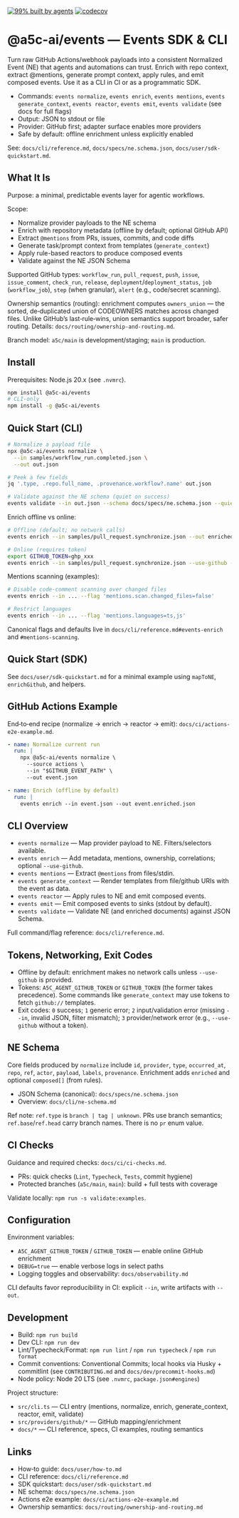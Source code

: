 [![99% built by agents](https://img.shields.io/badge/99%25-built%20by%20agents-blue.svg)](https://a5c.ai) [![codecov](https://codecov.io/gh/a5c-ai/events/branch/a5c/main/graph/badge.svg)](https://app.codecov.io/gh/a5c-ai/events/tree/a5c/main)

# @a5c-ai/events — Events SDK & CLI

Turn raw GitHub Actions/webhook payloads into a consistent Normalized Event (NE) that agents and automations can trust. Enrich with repo context, extract @mentions, generate prompt context, apply rules, and emit composed events. Use it as a CLI in CI or as a programmatic SDK.

- Commands: `events normalize`, `events enrich`, `events mentions`, `events generate_context`, `events reactor`, `events emit`, `events validate` (see docs for full flags)
- Output: JSON to stdout or file
- Provider: GitHub first; adapter surface enables more providers
- Safe by default: offline enrichment unless explicitly enabled

See: `docs/cli/reference.md`, `docs/specs/ne.schema.json`, `docs/user/sdk-quickstart.md`.

## What It Is

Purpose: a minimal, predictable events layer for agentic workflows.

Scope:

- Normalize provider payloads to the NE schema
- Enrich with repository metadata (offline by default; optional GitHub API)
- Extract `@mentions` from PRs, issues, commits, and code diffs
- Generate task/prompt context from templates (`generate_context`)
- Apply rule-based reactors to produce composed events
- Validate against the NE JSON Schema

Supported GitHub types: `workflow_run`, `pull_request`, `push`, `issue`, `issue_comment`, `check_run`, `release`, `deployment`/`deployment_status`, `job` (`workflow_job`), `step` (when granular), `alert` (e.g., code/secret scanning).

Ownership semantics (routing): enrichment computes `owners_union` — the sorted, de‑duplicated union of CODEOWNERS matches across changed files. Unlike GitHub’s last‑rule‑wins, union semantics support broader, safer routing. Details: `docs/routing/ownership-and-routing.md`.

Branch model: `a5c/main` is development/staging; `main` is production.

## Install

Prerequisites: Node.js 20.x (see `.nvmrc`).

```bash
npm install @a5c-ai/events
# CLI-only
npm install -g @a5c-ai/events
```

## Quick Start (CLI)

```bash
# Normalize a payload file
npx @a5c-ai/events normalize \
  --in samples/workflow_run.completed.json \
  --out out.json

# Peek a few fields
jq '.type, .repo.full_name, .provenance.workflow?.name' out.json

# Validate against the NE schema (quiet on success)
events validate --in out.json --schema docs/specs/ne.schema.json --quiet
```

Enrich offline vs online:

```bash
# Offline (default; no network calls)
events enrich --in samples/pull_request.synchronize.json --out enriched.offline.json

# Online (requires token)
export GITHUB_TOKEN=ghp_xxx
events enrich --in samples/pull_request.synchronize.json --use-github --out enriched.online.json
```

Mentions scanning (examples):

```bash
# Disable code-comment scanning over changed files
events enrich --in ... --flag 'mentions.scan.changed_files=false'

# Restrict languages
events enrich --in ... --flag 'mentions.languages=ts,js'
```

Canonical flags and defaults live in `docs/cli/reference.md#events-enrich` and `#mentions-scanning`.

## Quick Start (SDK)

See `docs/user/sdk-quickstart.md` for a minimal example using `mapToNE`, `enrichGithub`, and helpers.

## GitHub Actions Example

End‑to‑end recipe (normalize → enrich → reactor → emit): `docs/ci/actions-e2e-example.md`.

```yaml
- name: Normalize current run
  run: |
    npx @a5c-ai/events normalize \
      --source actions \
      --in "$GITHUB_EVENT_PATH" \
      --out event.json

- name: Enrich (offline by default)
  run: |
    events enrich --in event.json --out event.enriched.json
```

## CLI Overview

- `events normalize` — Map provider payload to NE. Filters/selectors available.
- `events enrich` — Add metadata, mentions, ownership, correlations; optional `--use-github`.
- `events mentions` — Extract `@mentions` from files/stdin.
- `events generate_context` — Render templates from file/github URIs with the event as data.
- `events reactor` — Apply rules to NE and emit composed events.
- `events emit` — Emit composed events to sinks (stdout by default).
- `events validate` — Validate NE (and enriched documents) against JSON Schema.

Full command/flag reference: `docs/cli/reference.md`.

## Tokens, Networking, Exit Codes

- Offline by default: enrichment makes no network calls unless `--use-github` is provided.
- Tokens: `A5C_AGENT_GITHUB_TOKEN` or `GITHUB_TOKEN` (the former takes precedence). Some commands like `generate_context` may use tokens to fetch `github://` templates.
- Exit codes: `0` success; `1` generic error; `2` input/validation error (missing `--in`, invalid JSON, filter mismatch); `3` provider/network error (e.g., `--use-github` without a token).

## NE Schema

Core fields produced by `normalize` include `id`, `provider`, `type`, `occurred_at`, `repo`, `ref`, `actor`, `payload`, `labels`, `provenance`. Enrichment adds `enriched` and optional `composed[]` (from rules).

- JSON Schema (canonical): `docs/specs/ne.schema.json`
- Overview: `docs/cli/ne-schema.md`

Ref note: `ref.type` is `branch | tag | unknown`. PRs use branch semantics; `ref.base`/`ref.head` carry branch names. There is no `pr` enum value.

## CI Checks

Guidance and required checks: `docs/ci/ci-checks.md`.

- PRs: quick checks (`Lint`, `Typecheck`, `Tests`, commit hygiene)
- Protected branches (`a5c/main`, `main`): build + full tests with coverage

Validate locally: `npm run -s validate:examples`.

## Configuration

Environment variables:

- `A5C_AGENT_GITHUB_TOKEN` / `GITHUB_TOKEN` — enable online GitHub enrichment
- `DEBUG=true` — enable verbose logs in select paths
- Logging toggles and observability: `docs/observability.md`

CLI defaults favor reproducibility in CI: explicit `--in`, write artifacts with `--out`.

## Development

- Build: `npm run build`
- Dev CLI: `npm run dev`
- Lint/Typecheck/Format: `npm run lint` / `npm run typecheck` / `npm run format`
- Commit conventions: Conventional Commits; local hooks via Husky + commitlint (see `CONTRIBUTING.md` and `docs/dev/precommit-hooks.md`)
- Node policy: Node 20 LTS (see `.nvmrc`, `package.json#engines`)

Project structure:

- `src/cli.ts` — CLI entry (mentions, normalize, enrich, generate_context, reactor, emit, validate)
- `src/providers/github/*` — GitHub mapping/enrichment
- `docs/*` — CLI reference, specs, CI examples, routing semantics

## Links

- How‑to guide: `docs/user/how-to.md`
- CLI reference: `docs/cli/reference.md`
- SDK quickstart: `docs/user/sdk-quickstart.md`
- NE schema: `docs/specs/ne.schema.json`
- Actions e2e example: `docs/ci/actions-e2e-example.md`
- Ownership semantics: `docs/routing/ownership-and-routing.md`
